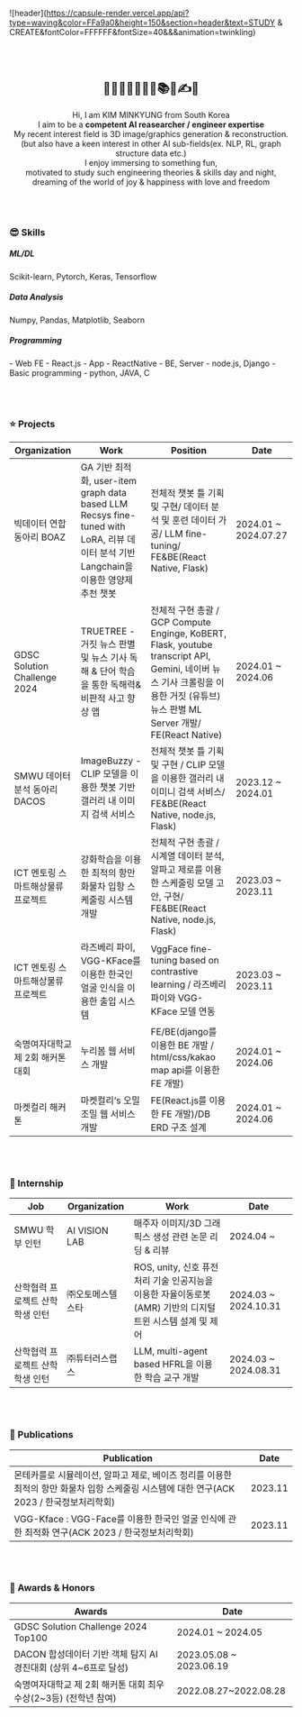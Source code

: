 ![header](https://capsule-render.vercel.app/api?type=waving&color=FFa9a0&height=150&section=header&text=STUDY & CREATE&fontColor=FFFFFF&fontSize=40&&&animation=twinkling)
<!-- https://simpleicons.org/?q=react -->

<br/><br/>

<h2 align="center">
 🤩💫🎈✨🧠🚩📂📚🎨✍💡
</h2>
<div align="center">
 Hi, I am KIM MINKYUNG from South Korea <br/>
 I aim to be a <strong>competent AI reasearcher / engineer expertise</strong> <br/>
 My recent interest field is 3D image/graphics generation & reconstruction. <br/>
 (but also have a keen interest in other AI sub-fields(ex. NLP, RL, graph structure data etc.) <br/>
 I enjoy immersing to something fun, <br/>
 motivated to study such engineering theories & skills day and night, <br/>
 dreaming of the world of joy & happiness with love and freedom <br/>
</div>

<br/><br/>

<h3 align="left">😎 Skills</h3>
<div align="left">
<h5>ML/DL</h5>
Scikit-learn, Pytorch, Keras, Tensorflow <br/>
<h5>Data Analysis</h5>
 Numpy, Pandas, Matplotlib, Seaborn <br/>
<h5>Programming</h5>
- Web FE - React.js
- App - ReactNative
- BE, Server - node.js, Django
- Basic programming - python, JAVA, C <br/>
</div>

<br/><br/>

<h3 align="left">⭐ Projects</h3>
<div align="left">
<table>
    <thead>
        <tr>
            <th>Organization</th>
            <th>Work</th>
            <th>Position</th>
            <th>Date</th>
        </tr>
    </thead>
    <tbody>
        <tr>
            <td>빅데이터 연합 동아리 BOAZ</td>
            <td>GA 기반 최적화, user-item graph data based LLM Recsys fine-tuned with LoRA, 리뷰 데이터 분석 기반 Langchain을 이용한 영양제 추천 챗봇</td>
            <td>전체적 챗봇 틀 기획 및 구현/ 데이터 분석 및 훈련 데이터 가공/ LLM fine-tuning/ FE&BE(React Native, Flask)</td>
            <td>2024.01 ~ 2024.07.27</td>
        </tr>
        <tr>
            <td>GDSC Solution Challenge 2024</td>
            <td>TRUETREE - 거짓 뉴스 판별 및 뉴스 기사 독해 & 단어 학습을 통한 독해력&비판적 사고 향상 앱</td>
            <td>전체적 구현 총괄 / GCP Compute Enginge, KoBERT, Flask, youtube transcript API, Gemini, 네이버 뉴스 기사 크롤링을 이용한 거짓 (유튜브) 뉴스 판별 ML Server 개발/ FE(React Native)</td>
            <td>2024.01 ~ 2024.06</td>
        </tr>
        <tr>
            <td>SMWU 데이터분석 동아리 DACOS</td>
            <td>ImageBuzzy - CLIP 모델을 이용한 챗봇 기반 갤러리 내 이미지 검색 서비스</td>
            <td>전체적 챗봇 틀 기획 및 구현 / CLIP 모델을 이용한 갤러리 내 이미니 검색 서비스/ FE&BE(React Native, node.js, Flask)</td>
            <td>2023.12 ~ 2024.01</td>
        </tr>
        <tr>
            <td>ICT 멘토링 스마트해상물류 프로젝트</td>
            <td>강화학습을 이용한 최적의 항만 화물차 입항 스케줄링 시스템 개발</td>
            <td>전체적 구현 총괄 / 시계열 데이터 분석, 알파고 제로를 이용한 스케줄링 모델 고안, 구현/ FE&BE(React Native, node.js, Flask)</td>
            <td>2023.03 ~ 2023.11</td>
        </tr>
        <tr>
            <td>ICT 멘토링 스마트해상물류 프로젝트</td>
            <td>라즈베리 파이, VGG-KFace를 이용한 한국인 얼굴 인식을 이용한 출입 시스템</td>
            <td>VggFace fine-tuning based on contrastive learning / 라즈베리 파이와 VGG-KFace 모델 연동</td>
            <td>2023.03 ~ 2023.11</td>
        </tr>
        <tr>
            <td>숙명여자대학교 제 2회 해커톤 대회</td>
            <td>누리봄 웹 서비스 개발</td>
            <td>FE/BE(django를 이용한 BE 개발 / html/css/kakao map api를 이용한 FE 개발)</td>
            <td>2024.01 ~ 2024.06</td>
        </tr>
        <tr>
            <td>마켓컬리 해커톤</td>
            <td>마켓컬리’s 오밀조밀 웹 서비스 개발</td>
            <td>FE(React.js를 이용한 FE 개발)/DB ERD 구조 설계</td>
            <td>2024.01 ~ 2024.06</td>
        </tr>
    </tbody>
</table>
</div>

<br/><br/>

<h3 align="left">💼 Internship</h3>
<div align="left">
<table>
    <thead>
        <tr>
            <th>Job</th>
            <th>Organization</th>
            <th>Work</th>
            <th>Date</th>
        </tr>
    </thead>
    <tbody>
         <tr>
            <td>SMWU 학부 인턴</td>
            <td>AI VISION LAB</td>
            <td>매주자 이미지/3D 그래픽스 생성 관련 논문 리딩 & 리뷰</td>
            <td>2024.04 ~ </td>
        </tr>
        <tr>
            <td>산학협력 프로젝트 산학 학생 인턴</td>
            <td>㈜오토메스텔스타</td>
            <td>ROS, unity, 신호 퓨전 처리 기술 인공지능을 이용한 자율이동로봇(AMR) 기반의 디지털 트윈 시스템 설계 및 제어</td>
            <td>2024.03 ~ 2024.10.31</td>
        </tr>
        <tr>
            <td>산학협력 프로젝트 산학 학생 인턴</td>
            <td>㈜튜터러스랩스</td>
            <td>LLM, multi-agent based HFRL을 이용한 학습 교구 개발</td>
            <td>2024.03 ~ 2024.08.31</td>
        </tr>
    </tbody>
</table>
</div>

<br/><br/>

<h3 align="left">📃 Publications</h3>
<div align="left">
<table>
    <thead>
        <tr>
            <th>Publication</th>
            <th>Date</th>
        </tr>
    </thead>
    <tbody>
        <tr>
            <td>몬테카를로 시뮬레이션, 알파고 제로, 베이즈 정리를 이용한 최적의 항만 화물차 입항 스케줄링 시스템에 대한 연구(ACK 2023 / 한국정보처리학회)</td>
            <td>2023.11</td>
        </tr>
        <tr>
            <td>VGG-Kface : VGG-Face를 이용한 한국인 얼굴 인식에 관한 최적화 연구(ACK 2023 / 한국정보처리학회)</td>
            <td>2023.11</td>
        </tr>
    </tbody>
</table>
</div>

<br/><br/>

<h3 align="left">🏅 Awards & Honors</h3>
<div align="left">
<table>
    <thead>
        <tr>
            <th>Awards</th>
            <th>Date</th>
        </tr>
    </thead>
    <tbody>
        <tr>
            <td>GDSC Solution Challenge 2024 Top100</td>
            <td>2024.01 ~ 2024.05</td>
        </tr>
        <tr>
            <td>DACON 합성데이터 기반 객체 탐지 AI 경진대회 (상위 4~6프로 달성)</td>
            <td>2023.05.08 ~ 2023.06.19</td>
        </tr>
        <tr>
            <td>숙명여자대학교 제 2회 해커톤 대회 최우수상(2~3등) (전학년 참여)</td>
            <td>2022.08.27~2022.08.28</td>
        </tr>
    </tbody>
</table>
</div>

